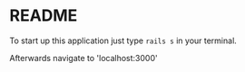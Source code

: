 # README

To start up this application just type ```rails s``` in your terminal.

Afterwards navigate to 'localhost:3000'
